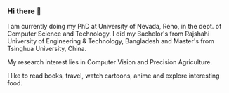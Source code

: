 ### Hi there 👋

I am currently doing my PhD at University of Nevada, Reno, in the dept. of Computer Science and Technology.  I did my Bachelor's from Rajshahi University of Engineering & Technology, Bangladesh and Master's from 
Tsinghua University, China. 

My research interest lies in Computer Vision and Precision Agriculture.

I like to read books, travel, watch cartoons, anime and explore interesting food.

<!--
**aminul-huq/aminul-huq** is a ✨ _special_ ✨ repository because its `README.md` (this file) appears on your GitHub profile.

Here are some ideas to get you started:

- 🔭 I’m currently working on ...
- 🌱 I’m currently learning ...
- 👯 I’m looking to collaborate on ...
- 🤔 I’m looking for help with ...
- 💬 Ask me about ...
- 📫 How to reach me: ...
- 😄 Pronouns: ...
- ⚡ Fun fact: ...
-->
